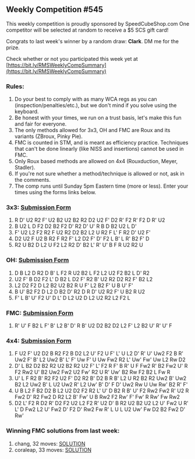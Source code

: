 ## Weekly Competition #545 
 
 This weekly competition is proudly sponsored by SpeedCubeShop.com 
 One competitor will be selected at random to receive a $5 SCS gift card! 
 
 Congrats to last week's winner by a random draw: **Clark**. DM me for the prize. 
 
 Check whether or not you participated this week yet at [https://bit.ly/RMSWeeklyCompSummary](https://bit.ly/RMSWeeklyCompSummary)  
 
 ### Rules: 
 1. Do your best to comply with as many WCA regs as you can (inspection/penalties/etc.), but we don't mind if you solve using the keyboard. 
 2. Be honest with your times, we run on a trust basis, let's make this fun and fair for everyone. 
 3. The only methods allowed for 3x3, OH and FMC are Roux and its variants (ZBroux, Pinky Pie). 
 4. FMC is counted in STM, and is meant as efficiency practice. Techniques that can't be done linearly (like NISS and insertions) cannot be used in FMC. 
 5. Only Roux based methods are allowed on 4x4 (Rouxduction, Meyer, Stadler). 
 6. If you're not sure whether a method/technique is allowed or not, ask in the comments. 
 7. The comp runs until Sunday 5pm Eastern time (more or less). Enter your times using the forms links below. 
 
### 3x3: [Submission Form](https://forms.gle/H5xoCWvGKnZ92fQt8) 
 1. R D' U2 R2 F' U2 B2 U2 B2 R2 D2 U2 F' D2 R' F2 R' F2 D R' U2 
 2. B U2 L D F2 D2 B2 F2 D' R2 D' U' R B D B2 U2 L D' 
 3. F' U2 L2 F2 R2 F U2 R2 D2 B2 L2 U R2 F L' F R2 D' U2 F' 
 4. D2 U2 F U2 B R2 F R2 F' L2 D2 F' D' F2 L B' L R' B2 F' D 
 5. R2 U B2 D L2 U F2 L2 R2 D' B2 L' R' U' B F R U2 R2 U 
 
### OH: [Submission Form](https://forms.gle/UgRLW3K1d5KkMGfM9) 
 1. D B L2 D R2 D B' L F2 R U2 B2 L F2 L2 U2 F2 B2 L D' R2 
 2. U2 F' B D2 F2 L' D B2 L D2 F' R2 B' U2 R2 D2 R2 F' B2 L2 
 3. L2 D2 F2 D L2 B2 U2 B2 R U F' L2 B2 F' U B U' F' 
 4. B U' B2 F2 D L2 D B2 D' R2 D R D' U2 R2 F' U B2 R U2 
 5. F' L B' U' F2 U' D L' D L2 U2 D L2 U2 R2 L2 F2 L 
 
### FMC: [Submission Form](https://forms.gle/1P9VUgZmA1pibwvL9) 
 1. R' U' F B2 L F' B' L2 B' D' R B' U2 D2 B2 D2 L2 F' L2 B2 U' R' U' F 
 
### 4x4: [Submission Form](https://forms.gle/bHNjncvEcPvFWBP2A) 
 1. F U2 F' U2 D2 B R2 F2 B D2 L2 U' F2 U F' L' U L2 D' R' U' Uw2 F2 B R' Uw2 F' B' L2 Uw2 B' L' F' Uw F' U Uw Fw2 R2 L' Uw' Fw' Uw L2 Rw D2 
 2. D' L B2 D2 B2 R2 U2 B2 R2 U2 F' L' F2 R F' B R' U F Fw2 R' B2 Fw2 U' R F2 Rw2 U' B2 Uw2 Fw2 U2 Fw' R2 U R' Uw' B2 Rw F2 B2 L Fw R 
 3. U' L F R2 B' R2 F2 U2 F' D2 R2 B' D2 B R B' L2 U R2 B2 R2 Uw2 B' Uw2 B2 L2 Uw2 B' L U2 Uw2 R' L2 Uw' B' D' F D' Uw2 Rw U Uw Rw' B2 R' F' 
 4. U B L2 F B2 D2 B L2 U2 D2 F2 R2 L' U' D B2 R B' U' F2 Rw2 Fw2 R' U2 R Fw2 D' R2 Fw2 D R2 L2 B' Fw' U B Rw2 F2 Rw' F' Fw' R Rw' Fw Rw2 
 5. D2 L' F2 R D2 R' D2 F2 U2 L2 F2 R' U2 D' B R2 U2 B2 U2 L2 U' Fw2 U R' L' D Fw2 L2 U' Fw2 D' F2 D' Rw2 Fw R' L U L U2 Uw' Fw D2 B2 Fw2 D' Rw' 
 
### Winning FMC solutions from last week: 
 1. chang, 32 moves: [SOLUTION](https://bit.ly/47xrbLR) 
 2. coraleap, 33 moves: [SOLUTION](https://bit.ly/3HeoZhW) 
 